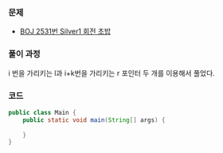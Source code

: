 ### 문제

- [BOJ 2531번 Silver1 회전 초밥](https://www.acmicpc.net/problem/2531)

### 풀이 과정

i 번을 가리키는 l과 i+k번을 가리키는 r 포인터 두 개를 이용해서 풀었다.

### 코드

```java
public class Main {
    public static void main(String[] args) {
        
    }
}
```

